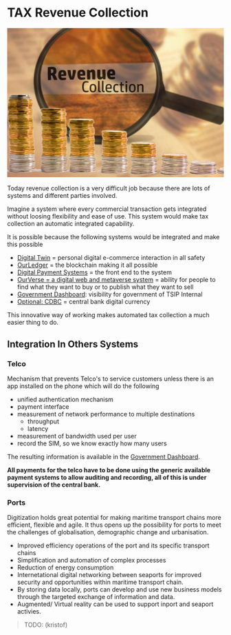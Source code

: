 # TAX Revenue Collection

![](img/rev_collection.png)  

Today revenue collection is a very difficult job because there are lots of systems and different parties involved.

Imagine a system where every commercial transaction gets integrated without loosing flexibility and ease of use. This system would make tax collection an automatic integrated capability.

It is possible because the following systems would be integrated and make this possible

- [Digital Twin](/web4/architecture_highlevel/web4_digital_twin.md) = personal digital e-commerce interaction in all safety
- [OurLedger](/ourbackbone/ourledger/ourledger.md) = the blockchain making it all possible
- [Digital Payment Systems](psp.md) = the front end to the system
- [OurVerse = a digital web and metaverse system](/ourverse/ourverse.md) = ability for people to find what they want to buy or to publish what they want to sell
- [Government Dashboard](government_dashboard.md): visibility for government of TSIP Internal
- [Optional: CDBC](usecase_cbdc.md) = central bank digital currency 

This innovative way of working makes automated tax collection a much easier thing to do.

## Integration In Others Systems

### Telco

Mechanism that prevents Telco's to service customers unless there is an app installed on the phone which will do the following

- unified authentication mechanism
- payment interface
- measurement of network performance to multiple destinations
    - throughput
    - latency
- measurement of bandwidth used per user
- record the SIM, so we know exactly how many users

The resulting information is available in the [Government Dashboard](government_dashboard.md).

**All payments for the telco have to be done using the generic available payment systems to allow auditing and recording, all of this is under supervision of the central bank.**

### Ports

Digitization holds great potential for making maritime transport chains more efficient, flexible and agile. It thus opens up the possibility for ports to meet the challenges of globalisation, demographic change and urbanisation.

- Improved efficiency operations of the port and its specific transport chains
- Simplification and automation of complex processes
- Reduction of energy consumption
- Internetational digital networking between seaports for improved security and opportunities within maritime transport chain.
- By storing data locally, ports can develop and use new business models through the targeted exchange of information and data.
- Augmented/ Virtual reality can be used to support inport and seaport activies.

> TODO: (kristof)


